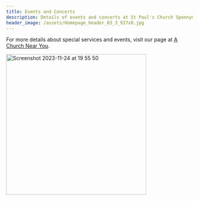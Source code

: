 ```yaml
---
title: Events and Concerts
description: Details of events and concerts at St Paul's Church Spennymoor.
header_image: /assets/Homepage_header_03_3_917x0.jpg
---
```

For more details about special services and events, visit our page at [A Church Near You](https://www.achurchnearyou.com/church/13565/).

<img width="378" alt="Screenshot 2023-11-24 at 19 55 50" src="https://github.com/stpaulsspennymoor/stpaulsspennymoor.github.io/assets/139633336/73dcc28b-a1c2-4784-b41c-6e753ca621db">
